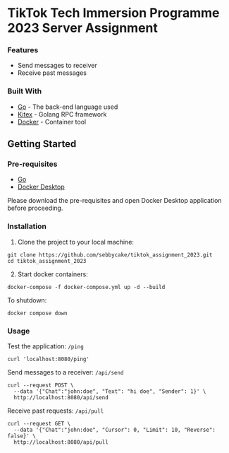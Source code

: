 # TikTok Tech Immersion Programme 2023 Server Assignment

### Features

- Send messages to receiver
- Receive past messages

### Built With

* [Go](https://go.dev/) - The back-end language used
* [Kitex](https://github.com/cloudwego/kitex) - Golang RPC framework
* [Docker](https://www.docker.com/) - Container tool

## Getting Started

### Pre-requisites

* [Go](https://go.dev/)
* [Docker Desktop](https://www.docker.com/products/docker-desktop/)

Please download the pre-requisites and open Docker Desktop application before proceeding.

### Installation

1. Clone the project to your local machine:

```
git clone https://github.com/sebbycake/tiktok_assignment_2023.git
cd tiktok_assignment_2023
```

2. Start docker containers:
```
docker-compose -f docker-compose.yml up -d --build
```

To shutdown:
```
docker compose down
```

### Usage

Test the application: `/ping`
```
curl 'localhost:8080/ping'
```

Send messages to a receiver: `/api/send`
```
curl --request POST \
  --data '{"Chat":"john:doe", "Text": "hi doe", "Sender": 1}' \
  http://localhost:8080/api/send
```

Receive past requests: `/api/pull`
```
curl --request GET \
  --data '{"Chat":"john:doe", "Cursor": 0, "Limit": 10, "Reverse": false}' \
  http://localhost:8080/api/pull
```
